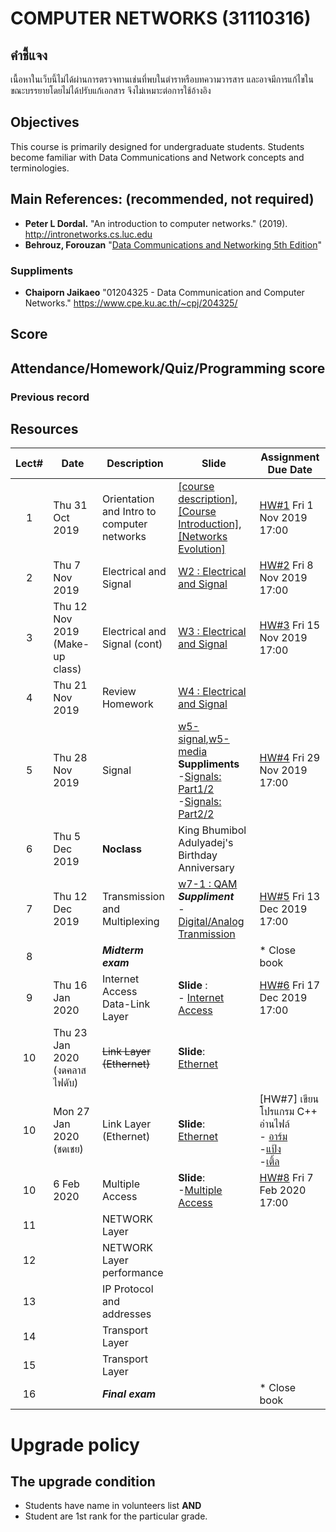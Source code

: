 # COMPUTER NETWORKS (31110316)
## คำชี้แจง
เนื้อหาในเว็บนี้ไม่ได้ผ่านการตรวจทานเช่นที่พบในตำราหรือบทความวารสาร และอาจมีการแก้ไขในขณะบรรยายโดยไม่ได้ปรับแก้เอกสาร จึงไม่เหมาะต่อการใช้อ้างอิง

## Objectives
 This course is  primarily designed for undergraduate students. Students become familiar with Data Communications and Network concepts and terminologies.

## Main References: (recommended, not required)

- **Peter L Dordal.** "An introduction to computer networks." (2019). http://intronetworks.cs.luc.edu
- **Behrouz, Forouzan** "[Data Communications and Networking 5th Edition](https://archive.org/details/Data.Communications.and.Networking.5th.Edition/page/n139)"
### Suppliments
- **Chaiporn Jaikaeo** "01204325 - Data Communication and Computer Networks." https://www.cpe.ku.ac.th/~cpj/204325/

## Score

## Attendance/Homework/Quiz/Programming score


### Previous record


## Resources 

| Lect# | Date | Description  |Slide| Assignment Due Date |
|:-----:|------|-------------|----|---------------------|
|  1 |Thu 31 Oct 2019| Orientation and Intro to computer networks| [[course description]](https://drive.google.com/file/d/15zITvF-pTJvqjmo9C2vqQuvVGervGCDN/view?usp=sharing), [[Course Introduction]](https://drive.google.com/file/d/1PmCSjBjG3JJjYwKDcTFe4ezYL8kaDO8n/view?usp=sharing), [[Networks Evolution]](https://drive.google.com/file/d/14KRh2dFyoiRsOh8vPJfZzAQCZm0fFczt/view?usp=sharing) | [HW\#1](https://elab.cpek6.com) Fri 1 Nov 2019 17:00 |
|  2 |Thu 7 Nov 2019| Electrical and Signal|[W2 : Electrical and Signal](https://drive.google.com/file/d/1QlhUssURDtfKr5PZDGirP5x1CLMUF4Rt/view?usp=sharing)  | [HW\#2](https://elab.cpek6.com) Fri 8 Nov 2019 17:00 |
|  3 |Thu 12 Nov 2019 (Make-up class)| Electrical and Signal  (cont)|[W3 : Electrical and Signal](https://drive.google.com/file/d/1QlhUssURDtfKr5PZDGirP5x1CLMUF4Rt/view?usp=sharing)  | [HW\#3](https://elab.cpek6.com) Fri 15 Nov 2019 17:00 |
|  4 |Thu 21 Nov 2019| Review Homework |[W4 : Electrical and Signal](https://drive.google.com/file/d/1QlhUssURDtfKr5PZDGirP5x1CLMUF4Rt/view?usp=sharing) |  |
| 5 | Thu 28 Nov 2019 | Signal | [w5-signal](https://drive.google.com/file/d/199mu2kIL-XbwF4Rrkq_Zxbxv5IGCSnTJ/view?usp=sharing),[w5-media](https://drive.google.com/file/d/1OtHNacPKBMj7n9GkMW-S3fxMgJT2LXRx/view?usp=sharing)<br> **Suppliments**<br> -[Signals: Part1/2](https://www.youtube.com/watch?v=57aHquDI8IY)<br> -[Signals: Part2/2](https://www.youtube.com/watch?v=2x1RdOfwavA)  |[HW\#4](https://elab.cpek6.com) Fri 29 Nov 2019 17:00|
| 6 | Thu 5 Dec 2019 | **Noclass** |King Bhumibol Adulyadej's Birthday Anniversary | |
| 7 | Thu 12 Dec 2019 | Transmission and Multiplexing | [w7-1 : QAM](https://drive.google.com/file/d/14IjRHXm3jIMid-F7Kr1zc0fvdzst-DJF/view?usp=sharing) <br>  ***Suppliment*** <br> - [Digital/Analog Tranmission](https://drive.google.com/file/d/1wBYYhjb6FfQV-6IeSFi9VLDQ6YLXGi-M/view?usp=sharing) |[HW\#5](https://elab.cpek6.com) Fri 13 Dec 2019 17:00|
| 8 |      | ***Midterm exam***   |            |* Close book    |
| 9 | Thu 16 Jan 2020 | Internet Access <br> Data-Link Layer |**Slide** : <br> - [Internet Access](https://drive.google.com/file/d/1NoBeyy3R9pb70DnE1GTo1CffsVg9i2Nu/view?usp=sharing)|[HW\#6](https://elab.cpek6.com) Fri 17 Dec 2019 17:00 |
|10| Thu 23 Jan 2020 (งดคลาส ไฟดับ)| <s>Link Layer (Ethernet)</s> | **Slide**:<br> [Ethernet](https://drive.google.com/open?id=1iiAQO5f9oLu0qEGJWskjawFbA-QmfVPb) | |
|10| Mon 27 Jan 2020 (ชดเชย)| Link Layer (Ethernet) | **Slide**:<br> [Ethernet](https://drive.google.com/open?id=1iiAQO5f9oLu0qEGJWskjawFbA-QmfVPb) |[HW\#7] เขียนโปรแกรม C++ อ่านไฟล์ <br>- [อาร์ม](https://drive.google.com/open?id=1JZqmBPaTXAF7-Nz2Wn1ARD7gYTUXJI14)<br>-[แป้ง](https://drive.google.com/open?id=121iI6cXxZf1EoS92qSHA4JbS2jhKtKI6)<br>-[เติ้ล](https://drive.google.com/open?id=13-GBfU3P0-_aWp3Depm2SV1Np8mxw7-B)  |
| 10 | 6 Feb 2020  | Multiple Access | **Slide**:<br> -[Multiple Access](https://drive.google.com/file/d/1qw8r0gCvnOuWovhlj0kJHZv6zQLUY0ca/view?usp=sharing) |[HW\#8](https://elab.cpek6.com) Fri 7 Feb 2020 17:00  |
| 11 |  |NETWORK Layer  | ||
| 12 |  |NETWORK Layer performance | ||
| 13 |  |IP Protocol and addresses  | ||
| 14 |  |Transport Layer  | ||
| 15 |  |Transport Layer  | ||
| 16 |      | ***Final exam***   |            |* Close book    |

# Upgrade policy

## The upgrade condition
* Students have name in volunteers list **AND** 
* Student are 1st rank for the particular grade.
